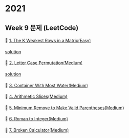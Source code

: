 # 2021
## Week 9 문제 (LeetCode)

####
👀 [1. The K Weakest Rows in a Matrix(Easy)](https://leetcode.com/explore/challenge/card/february-leetcoding-challenge-2021/586/week-3-february-15th-february-21st/3641/)
####
[solution](https://github.com/KimHunJin/Study-Book/blob/master/algorithm/src/leetcode/LC_1337.ts)


####
👀 [2. Letter Case Permutation(Medium)](https://leetcode.com/explore/challenge/card/february-leetcoding-challenge-2021/586/week-3-february-15th-february-21st/3642/)
####
[solution](https://github.com/KimHunJin/Study-Book/blob/master/algorithm/src/leetcode/LC_784.ts)


####
👀 [3. Container With Most Water(Medium)](https://leetcode.com/explore/challenge/card/february-leetcoding-challenge-2021/586/week-3-february-15th-february-21st/3643/)
####


####
👀 [4. Arithmetic Slices(Medium)](https://leetcode.com/explore/challenge/card/february-leetcoding-challenge-2021/586/week-3-february-15th-february-21st/3644/)
####


####
👀 [5. Minimum Remove to Make Valid Parentheses(Medium)](https://leetcode.com/explore/challenge/card/february-leetcoding-challenge-2021/586/week-3-february-15th-february-21st/3645/)
####


####
👀 [6. Roman to Integer(Medium)](https://leetcode.com/explore/challenge/card/february-leetcoding-challenge-2021/586/week-3-february-15th-february-21st/3646/)
####


####
👀 [7. Broken Calculator(Medium)](https://leetcode.com/explore/challenge/card/february-leetcoding-challenge-2021/586/week-3-february-15th-february-21st/3647/)
####
